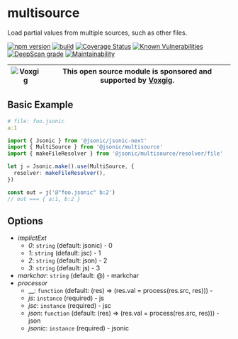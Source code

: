 # multisource
Load partial values from multiple sources, such as other files.


[![npm version](https://img.shields.io/npm/v/@jsonic/multisource.svg)](https://npmjs.com/package/@jsonic/multisource)
[![build](https://github.com/jsonicjs/multisource/actions/workflows/build.yml/badge.svg)](https://github.com/jsonicjs/multisource/actions/workflows/build.yml)
[![Coverage Status](https://coveralls.io/repos/github/jsonicjs/multisource/badge.svg?branch=main)](https://coveralls.io/github/jsonicjs/multisource?branch=main)
[![Known Vulnerabilities](https://snyk.io/test/github/jsonicjs/multisource/badge.svg)](https://snyk.io/test/github/jsonicjs/multisource)
[![DeepScan grade](https://deepscan.io/api/teams/5016/projects/22471/branches/663911/badge/grade.svg)](https://deepscan.io/dashboard#view=project&tid=5016&pid=22471&bid=663911)
[![Maintainability](https://api.codeclimate.com/v1/badges/eb0f99f5302e3bd37924/maintainability)](https://codeclimate.com/github/jsonicjs/multisource/maintainability)


| ![Voxgig](https://www.voxgig.com/res/img/vgt01r.png) | This open source module is sponsored and supported by [Voxgig](https://www.voxgig.com). |
| ---------------------------------------------------- | --------------------------------------------------------------------------------------- |



## Basic Example


```yml
# file: foo.jsonic
a:1
```

```ts
import { Jsonic } from '@jsonic/jsonic-next'
import { MultiSource } from '@jsonic/multisource'
import { makeFileResolver } from '@jsonic/multisource/resolver/file'

let j = Jsonic.make().use(MultiSource, {
  resolver: makeFileResolver(),
})

const out = j('@"foo.jsonic" b:2')
// out === { a:1, b:2 }

```



<!--START:options-->
## Options
* _implictExt_
  * _0_: `string` (default: jsonic) - 0
  * _1_: `string` (default: jsc) - 1
  * _2_: `string` (default: json) - 2
  * _3_: `string` (default: js) - 3
* _markchar_: `string` (default: @) - markchar
* _processor_
  * __: `function` (default: (res) => (res.val = process(res.src, res))) - 
  * _js_: `instance` (required) - js
  * _jsc_: `instance` (required) - jsc
  * _json_: `function` (default: (res) => (res.val = process(res.src, res))) - json
  * _jsonic_: `instance` (required) - jsonic
<!--END:options-->
